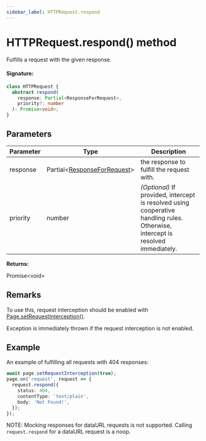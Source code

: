```yaml
---
sidebar_label: HTTPRequest.respond
---
```


# HTTPRequest.respond() method

Fulfills a request with the given response.

#### Signature:

```typescript
class HTTPRequest {
  abstract respond(
    response: Partial<ResponseForRequest>,
    priority?: number
  ): Promise<void>;
}
```

## Parameters

| Parameter | Type                                                                   | Description                                                                                                                     |
| --------- | ---------------------------------------------------------------------- | ------------------------------------------------------------------------------------------------------------------------------- |
| response  | Partial&lt;[ResponseForRequest](./puppeteer.responseforrequest.md)&gt; | the response to fulfill the request with.                                                                                       |
| priority  | number                                                                 | _(Optional)_ If provided, intercept is resolved using cooperative handling rules. Otherwise, intercept is resolved immediately. |

**Returns:**

Promise&lt;void&gt;

## Remarks

To use this, request interception should be enabled with [Page.setRequestInterception()](./puppeteer.page.setrequestinterception.md).

Exception is immediately thrown if the request interception is not enabled.

## Example

An example of fulfilling all requests with 404 responses:

```ts
await page.setRequestInterception(true);
page.on('request', request => {
  request.respond({
    status: 404,
    contentType: 'text/plain',
    body: 'Not Found!',
  });
});
```

NOTE: Mocking responses for dataURL requests is not supported. Calling `request.respond` for a dataURL request is a noop.
